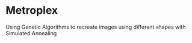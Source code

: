 # Metroplex
Using Genetic Algorithms to recreate images using different shapes with Simulated Annealing